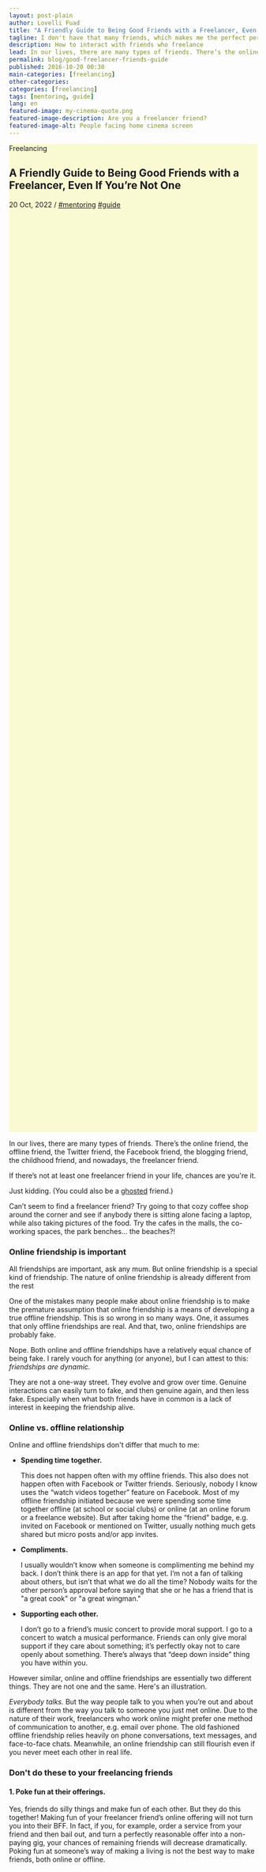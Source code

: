 ```yaml
---
layout: post-plain
author: Lovelli Fuad
title: "A Friendly Guide to Being Good Friends with a Freelancer, Even If You’re Not One"
tagline: I don't have that many friends, which makes me the perfect person to write about friendship.
description: How to interact with friends who freelance
lead: In our lives, there are many types of friends. There’s the online friend, the offline friend, the Twitter friend, the Facebook friend, the blogging friend, the childhood friend, and nowadays, the freelancer friend.
permalink: blog/good-freelancer-friends-guide
published: 2016-10-20 00:38
main-categories: [freelancing]
other-categories: 
categories: [freelancing]
tags: [mentoring, guide]
lang: en
featured-image: my-cinema-quote.png
featured-image-description: Are you a freelancer friend?
featured-image-alt: People facing home cinema screen
---
```

<!-- Banner coded manually -->
<section class="container mt-10 mb-8" style="background-color:lightgoldenrodyellow;">
    <div class="mb-10 mb-lg-20 py-20 align-items-end d-flex container" style="min-height: 50vh; background-image: url(&quot;&quot;);">
        <div class="container">
            <div class="row align-items-baseline mb-5 ps-xl-4 ps-lg-4 ps-md-4">
            <!-- Display the category -->
                <div class="col-auto">
                  <p class="fs-4 mb-0 text-dark-1 text-capitalize" data-aos="fade-down" data-aos-delay="0">Freelancing</p>
                </div>
            </div>
            <div class="row">
		<div class="col-12 mb-5 col-md-10 col-lg-9">
			<h2 class="display-3 ps-xl-16 px-lg-12 px-md-8 pt-8" data-aos="flip-left" data-aos-delay="250">A Friendly Guide to Being Good Friends with a Freelancer, Even If You’re Not One</h2>
		</div>
			<p class="fs-5 text-xl-center text-xxl-center text-lg-center ps-md-8">
				<span class="text-dark-1" data-aos="fade-down" data-aos-delay="250">20 Oct, 2022</span> /
				<a href="/categories/mentoring" class="text-dark-1" data-aos="fade-down" data-aos-delay="250">#mentoring</a> <a href="/categories/guide" class="text-dark-1" data-aos="fade-down" data-aos-delay="250">#guide</a>
			</p>
            </div>
        </div>
    </div>
</section>
<!-- Content section -->
<section class="bg-bg-3 pb-8">
    <div class="container">
        <div class="row justify-content-center">
            <div class="col-lg-10 col-xl-8 col-xxl-7">
                <p class="pb-8 text-dark-1 fs-2" data-aos="fade-down" data-aos-delay="50">
                    In our lives, there are many types of friends. 
                    There’s the online friend, the offline friend, the Twitter friend, the Facebook friend, the blogging friend, the childhood friend, and nowadays, the freelancer friend.
                </p>
                <p class="pb-8 text-dark-1 fs-2" data-aos="fade-down" data-aos-delay="50">
                    If there’s not at least one freelancer friend in your life, chances are you're it.</p>
                <p class="pb-8 text-dark-1 fs-2" data-aos="fade-down" data-aos-delay="50">
                    Just kidding. (You could also be a <a href="https://01.media/11-weird-and-wonderful-new-merriam-webster-entries-from-tech" class="text-action-5" rel="nofollow">ghosted</a> friend.)
                </p>
                <p class="pb-8 text-dark-1 fs-2" data-aos="fade-down" data-aos-delay="50">
                    Can’t seem to find a freelancer friend? 
                    Try going to that cozy coffee shop around the corner and see if anybody there is sitting alone facing a laptop, while also taking pictures of the food. 
                    Try the cafes in the malls, the co-working spaces, the park benches... the beaches?!
                </p>
                <h3 class="mb-4 mb-md-8" data-aos="fade-down" data-aos-delay="0">
				    Online friendship is important
				</h3>
                <p class="pb-8 text-dark-1 fs-2" data-aos="fade-down" data-aos-delay="50">
                    All friendships are important, ask any mum. 
                    But online friendship is a special kind of friendship. 
                    The nature of online friendship is already different from the rest
                </p>
                <p class="pb-8 text-dark-1 fs-2" data-aos="fade-down" data-aos-delay="50">
                    One of the mistakes many people make about online friendship is to make the premature assumption that online friendship is a means of developing a true offline friendship. 
                    This is so wrong in so many ways. 
                    One, it assumes that only offline friendships are real. 
                    And that, two, online friendships are probably fake.
                </p>
                <p class="pb-8 text-dark-1 fs-2" data-aos="fade-down" data-aos-delay="50">
                    Nope. 
                    Both online and offline friendships have a relatively equal chance of being fake. 
                    I rarely vouch for anything (or anyone), but I can attest to this: <em>friendships are dynamic.</em>
                </p>
                <p class="pb-8 text-dark-1 fs-2" data-aos="fade-down" data-aos-delay="50">
                    They are not a one-way street. 
                    They evolve and grow over time. 
                    Genuine interactions can easily turn to fake, and then genuine again, and then less fake. 
                    Especially when what both friends have in common is a lack of interest in keeping the friendship alive.
                </p>
                <h3 class="mb-4 mb-md-8" data-aos="fade-down" data-aos-delay="0">
				    Online vs. offline relationship
				</h3>
                <p class="pb-8 text-dark-1 fs-2" data-aos="fade-down" data-aos-delay="50">
                    Online and offline friendships don't differ that much to me:
                </p>
                <ul class="pb-8 text-dark-1 fs-2" data-aos="fade-down" data-aos-delay="50">
                    <li class="pb-8">
                        <p data-aos="fade-down" data-aos-delay="50"><b>Spending time together.</b></p> 
                        <p data-aos="fade-down" data-aos-delay="50">This does not happen often with my offline friends. This also does not happen often with Facebook or Twitter friends. Seriously, nobody I know uses the “watch videos together” feature on Facebook. Most of my offline friendship initiated because we were spending some time together offline (at school or social clubs) or online (at an online forum or a freelance website). But after taking home the “friend” badge, e.g. invited on Facebook or mentioned on Twitter, usually nothing much gets shared but micro posts and/or app invites.</p>     
                    </li>
                    <li class="pb-8">   
                        <p data-aos="fade-down" data-aos-delay="50"><b>Compliments.</b></p>
                        <p data-aos="fade-down" data-aos-delay="50">I usually wouldn’t know when someone is complimenting me behind my back. I don’t think there is an app for that yet. I’m not a fan of talking about others, but isn’t that what we do all the time? Nobody waits for the other person’s approval before saying that she or he has a friend that is "a great cook" or "a great wingman."</p>  
                    </li> 
                    <li class="text-dark-1 fs-2" data-aos="fade-down" data-aos-delay="50">   
                        <p data-aos="fade-down" data-aos-delay="50"><b>Supporting each other.</b></p> 
                        <p data-aos="fade-down" data-aos-delay="50">I don’t go to a friend’s music concert to provide moral support. I go to a concert to watch a musical performance. Friends can only give moral support if they care about something; it’s perfectly okay not to care openly about something. There’s always that “deep down inside” thing you have within you.</p> 
                    </li> 
                </ul>
                <p class="pb-8 text-dark-1 fs-2" data-aos="fade-down" data-aos-delay="50">
                    However similar, online and offline friendships are essentially two different things. They are not one and the same. Here's an illustration.
                </p>
                <p class="pb-8 text-dark-1 fs-2" data-aos="fade-down" data-aos-delay="50">
                    <em>Everybody talks.</em> But the way people talk to you when you’re out and about is different from the way you talk to someone you just met online. Due to the nature of their work, freelancers who work online might prefer one method of communication to another, e.g. email over phone. The old fashioned offline friendship relies heavily on phone conversations, text messages, and face-to-face chats. Meanwhile, an online friendship can still flourish even if you never meet each other in real life.
                </p>
                <h3 class="mb-4 mb-md-8" data-aos="fade-down" data-aos-delay="0">
		    Don't do these to your freelancing friends
		</h3>
                <h4 class="mb-4 mb-md-8" data-aos="fade-down" data-aos-delay="0">
                    1. Poke fun at their offerings.
                </h4>
		    <p class="pb-8 text-dark-1 fs-2" data-aos="fade-down" data-aos-delay="50">
                        Yes, friends do silly things and make fun of each other. But they do this together! Making fun of your freelancer friend’s online offering will not turn you into their BFF. In fact, if you, for example, order a service from your friend and then bail out, and turn a perfectly reasonable offer into a non-paying gig, your chances of remaining friends will decrease dramatically. Poking fun at someone’s way of making a living is not the best way to make friends, both online or offline.
                   </p>
                </ol>
            </div>
        </div>
    </div>
</section>
